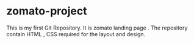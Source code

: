 # zomato-project
This is my first Git Repository. It is zomato landing page . The repository contain HTML , CSS required for the layout and design.
